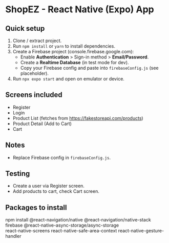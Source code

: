 # ShopEZ - React Native (Expo) App

## Quick setup
1. Clone / extract project.
2. Run `npm install` or `yarn` to install dependencies.
3. Create a Firebase project (console.firebase.google.com):
   - Enable **Authentication** > Sign-in method > **Email/Password**.
   - Create a **Realtime Database** (in test mode for dev).
   - Copy your Firebase config and paste into `firebaseConfig.js` (see placeholder).
4. Run `npx expo start` and open on emulator or device.

## Screens included
- Register
- Login
- Product List (fetches from https://fakestoreapi.com/products)
- Product Detail (Add to Cart)
- Cart

## Notes
- Replace Firebase config in `firebaseConfig.js`.

## Testing
- Create a user via Register screen.
- Add products to cart, check Cart screen.


## Packages to install

npm install @react-navigation/native @react-navigation/native-stack \
firebase @react-native-async-storage/async-storage \
react-native-screens react-native-safe-area-context react-native-gesture-handler
